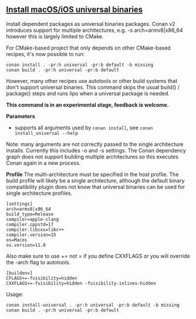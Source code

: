 ## [Install macOS/iOS universal binaries](cmd_install_universal.py)

Install dependent packages as universal binaries packages.
Conan v2 introduces support for multiple architectures, e.g. -s arch=armv8|x86_64
however this is largely limited to CMake.

For CMake-based project that only depends on other CMake-based recipes, it's now
possible to run:

```
conan install . -pr:h universal -pr:b default -b missing
conan build . -pr:h universal -pr:b default
```

However, many other recipes use autotools or other build systems that don't support
universal binaries. This command skips the usual build() / package() steps and
runs lipo when a universal package is needed.

**This command is in an experimental stage, feedback is welcome.**

**Parameters**
* supports all arguments used by `conan install`, see `conan install_universal --help`

Note: many arguments are not correctly passed to the single architecture installs.
Currently this includes -o and -s settings. The Conan dependency graph does not support
building multiple architectures so this executes Conan again in a new process.

**Profile**
The multi-architecture must be specified in the host profile.
The build profile will likely be a single architecture, although the default
binary compatibility plugin does not know that universal binaries can be used
for single architecture profiles.

```
[settings]
arch=armv8|x86_64
build_type=Release
compiler=apple-clang
compiler.cppstd=17
compiler.libcxx=libc++
compiler.version=15
os=Macos
os.version=11.0
```

Also make sure to use += not = if you define CXXFLAGS or you will override the -arch flag
to autotools.

```
[buildenv]
CFLAGS+=-fvisibility=hidden
CXXFLAGS+=-fvisibility=hidden -fvisibility-inlines-hidden
```

Usage:
```
conan install-universal . -pr:h universal -pr:b default -b missing
conan build . -pr:h universal -pr:b default
```
